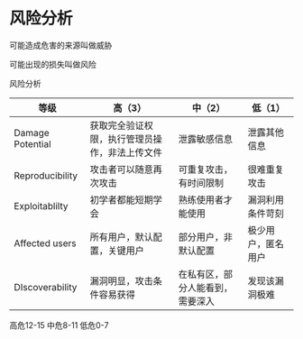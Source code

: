 # 风险分析

可能造成危害的来源叫做威胁

可能出现的损失叫做风险

风险分析

| 等级             | 高（3）                                        | 中（2）                          | 低（1）            |
| ---------------- | ---------------------------------------------- | -------------------------------- | ------------------ |
| Damage Potential | 获取完全验证权限，执行管理员操作，非法上传文件 | 泄露敏感信息                     | 泄露其他信息       |
| Reproducibility  | 攻击者可以随意再次攻击                         | 可重复攻击，有时间限制           | 很难重复攻击       |
| Exploitablilty   | 初学者都能短期学会                             | 熟练使用者才能使用               | 漏洞利用条件苛刻   |
| Affected users   | 所有用户，默认配置，关键用户                   | 部分用户，非默认配置             | 极少用户，匿名用户 |
| DIscoverability  | 漏洞明显，攻击条件容易获得                     | 在私有区，部分人能看到，需要深入 | 发现该漏洞极难     |

高危12-15
中危8-11
低危0-7